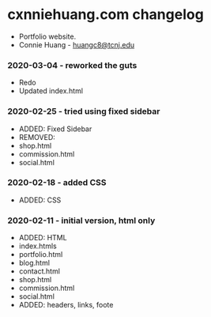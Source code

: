 # cxnniehuang.com changelog
* Portfolio website. 
* Connie Huang - <huangc8@tcnj.edu>

### 2020-03-04 - reworked the guts
- Redo
- Updated index.html

### 2020-02-25 - tried using fixed sidebar
- ADDED: Fixed Sidebar
- REMOVED:
 - shop.html
 - commission.html
 - social.html
 
### 2020-02-18 - added CSS
- ADDED: CSS
 
### 2020-02-11 - initial version, html only
- ADDED: HTML
 - index.htmls
 - portfolio.html
 - blog.html
 - contact.html
 - shop.html
 - commission.html
 - social.html
- ADDED: headers, links, foote